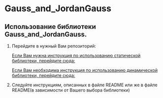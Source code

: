 # Gauss_and_JordanGauss

## Использование библиотеки Gauss_and_JordanGauss.

1. Перейдите в нужный Вам репозиторий:  

   [Если Вам нужна инструкция по использованию статичеcкой библиотеки, перейдите сюда: ](https://github.com/ZOOW2/Gauss_and_JordanGauss_Fortran/tree/main/StaticLib)

   [Если Вам необходима инструкция по использованию динамической библиотеки, перейдите сюда: ](https://github.com/ZOOW2/Gauss_and_JordanGauss_Fortran/tree/main/DynamicLib)

2. Следуйте инструкциям, описанных в файле README или же в файле README(в зависимости от Вашего выбора библиотеки)

